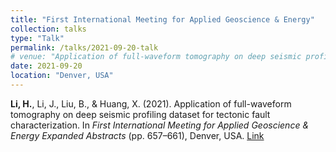 ```yaml
---
title: "First International Meeting for Applied Geoscience & Energy"
collection: talks
type: "Talk"
permalink: /talks/2021-09-20-talk
# venue: "Application of full-waveform tomography on deep seismic profiling dataset for tectonic fault characterization"
date: 2021-09-20
location: "Denver, USA"
---
```


**Li, H.**, Li, J., Liu, B., & Huang, X. (2021). Application of full-waveform tomography on deep seismic profiling dataset for tectonic fault characterization. In *First International Meeting for Applied Geoscience & Energy Expanded Abstracts* (pp. 657–661), Denver, USA. [Link](https://doi.org/10.1190/segam2021-3583190.1)
